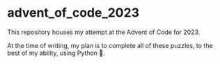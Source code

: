 # advent_of_code_2023

This repository houses my attempt at the Advent of Code for 2023.

At the time of writing, my plan is to complete all of these puzzles, to the best of my ability, using Python 🐍.
